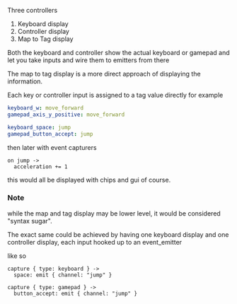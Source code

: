 Three controllers

1. Keyboard display
2. Controller display
3. Map to Tag display

Both the keyboard and controller show the actual keyboard or gamepad and let you take inputs and wire them to emitters from there

The map to tag display is a more direct approach of displaying the information.

Each key or controller input is assigned to a tag value directly
for example
```yaml
keyboard_w: move_forward
gamepad_axis_y_positive: move_forward

keyboard_space: jump
gamepad_button_accept: jump
```
then later with event capturers
```cr
on jump ->
  acceleration += 1
```
this would all be displayed with chips and gui of course.

### Note

while the map and tag display may be lower level, it would be considered "syntax sugar".

The exact same could be achieved by having one keyboard display and one controller display, each input hooked up to an event_emitter

like so

```
capture { type: keyboard } ->
  space: emit { channel: "jump" }
  
capture { type: gamepad } ->
  button_accept: emit { channel: "jump" }
```




